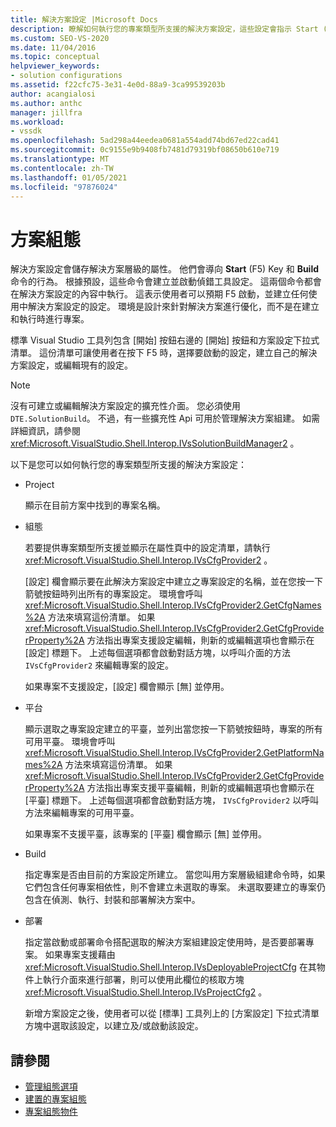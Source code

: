 ```yaml
---
title: 解決方案設定 |Microsoft Docs
description: 瞭解如何執行您的專案類型所支援的解決方案設定，這些設定會指示 Start (F5) 機碼和組建命令的行為。
ms.custom: SEO-VS-2020
ms.date: 11/04/2016
ms.topic: conceptual
helpviewer_keywords:
- solution configurations
ms.assetid: f22cfc75-3e31-4e0d-88a9-3ca99539203b
author: acangialosi
ms.author: anthc
manager: jillfra
ms.workload:
- vssdk
ms.openlocfilehash: 5ad298a44eedea0681a554add74bd67ed22cad41
ms.sourcegitcommit: 0c9155e9b9408fb7481d79319bf08650b610e719
ms.translationtype: MT
ms.contentlocale: zh-TW
ms.lasthandoff: 01/05/2021
ms.locfileid: "97876024"
---
```

# <a name="solution-configuration"></a>方案組態
解決方案設定會儲存解決方案層級的屬性。 他們會導向 **Start** (F5) Key 和 **Build** 命令的行為。 根據預設，這些命令會建立並啟動偵錯工具設定。 這兩個命令都會在解決方案設定的內容中執行。 這表示使用者可以預期 F5 啟動，並建立任何使用中解決方案設定的設定。 環境是設計來針對解決方案進行優化，而不是在建立和執行時進行專案。

 標準 Visual Studio 工具列包含 [開始] 按鈕右邊的 [開始] 按鈕和方案設定下拉式清單。 這份清單可讓使用者在按下 F5 時，選擇要啟動的設定，建立自己的解決方案設定，或編輯現有的設定。

> [!NOTE]
> 沒有可建立或編輯解決方案設定的擴充性介面。 您必須使用 `DTE.SolutionBuild`。 不過，有一些擴充性 Api 可用於管理解決方案組建。 如需詳細資訊，請參閱 <xref:Microsoft.VisualStudio.Shell.Interop.IVsSolutionBuildManager2> 。

 以下是您可以如何執行您的專案類型所支援的解決方案設定：

- Project

   顯示在目前方案中找到的專案名稱。

- 組態

   若要提供專案類型所支援並顯示在屬性頁中的設定清單，請執行 <xref:Microsoft.VisualStudio.Shell.Interop.IVsCfgProvider2> 。

   [設定] 欄會顯示要在此解決方案設定中建立之專案設定的名稱，並在您按一下箭號按鈕時列出所有的專案設定。 環境會呼叫 <xref:Microsoft.VisualStudio.Shell.Interop.IVsCfgProvider2.GetCfgNames%2A> 方法來填寫這份清單。 如果 <xref:Microsoft.VisualStudio.Shell.Interop.IVsCfgProvider2.GetCfgProviderProperty%2A> 方法指出專案支援設定編輯，則新的或編輯選項也會顯示在 [設定] 標題下。 上述每個選項都會啟動對話方塊，以呼叫介面的方法 `IVsCfgProvider2` 來編輯專案的設定。

   如果專案不支援設定，[設定] 欄會顯示 [無] 並停用。

- 平台

   顯示選取之專案設定建立的平臺，並列出當您按一下箭號按鈕時，專案的所有可用平臺。 環境會呼叫 <xref:Microsoft.VisualStudio.Shell.Interop.IVsCfgProvider2.GetPlatformNames%2A> 方法來填寫這份清單。 如果 <xref:Microsoft.VisualStudio.Shell.Interop.IVsCfgProvider2.GetCfgProviderProperty%2A> 方法指出專案支援平臺編輯，則新的或編輯選項也會顯示在 [平臺] 標題下。 上述每個選項都會啟動對話方塊， `IVsCfgProvider2` 以呼叫方法來編輯專案的可用平臺。

   如果專案不支援平臺，該專案的 [平臺] 欄會顯示 [無] 並停用。

- Build

   指定專案是否由目前的方案設定所建立。 當您叫用方案層級組建命令時，如果它們包含任何專案相依性，則不會建立未選取的專案。 未選取要建立的專案仍包含在偵測、執行、封裝和部署解決方案中。

- 部署

   指定當啟動或部署命令搭配選取的解決方案組建設定使用時，是否要部署專案。 如果專案支援藉由 <xref:Microsoft.VisualStudio.Shell.Interop.IVsDeployableProjectCfg> 在其物件上執行介面來進行部署，則可以使用此欄位的核取方塊 <xref:Microsoft.VisualStudio.Shell.Interop.IVsProjectCfg2> 。

  新增方案設定之後，使用者可以從 [標準] 工具列上的 [方案設定] 下拉式清單方塊中選取該設定，以建立及/或啟動該設定。

## <a name="see-also"></a>請參閱
- [管理組態選項](../../extensibility/internals/managing-configuration-options.md)
- [建置的專案組態](../../extensibility/internals/project-configuration-for-building.md)
- [專案組態物件](../../extensibility/internals/project-configuration-object.md)
